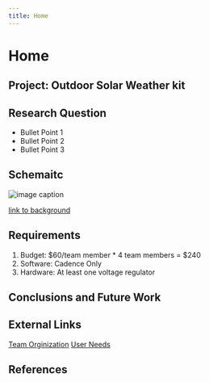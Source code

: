 ```yaml
---
title: Home
---
```


# Home

## Project: Outdoor Solar Weather kit

## Research Question

* Bullet Point 1
* Bullet Point 2
* Bullet Point 3

## Schemaitc

![image caption](https://idealab.asu.edu/assets/images/research/jumper1.png)

[link to background](/background)

## Requirements

1. Budget: $60/team member * 4 team members = $240
1. Software: Cadence Only
1. Hardware: At least one voltage regulator

## Conclusions and Future Work

## External Links

[Team Orginization](https://docs.google.com/document/d/1dDgHLobmDNCYvpNIcSBqIuFN6-r3jtinb6vlm_Ir61o/edit?usp=sharing)
[User Needs](https://docs.google.com/document/d/1VVyhdZB0z5Hwb46n2J9Ux7JTXH81IPGbzrcsyX8NQ50/edit?usp=sharing)


## References
